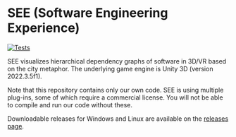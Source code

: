 # SEE (Software Engineering Experience)

[![Tests](https://github.com/uni-bremen-agst/SEE/actions/workflows/main.yml/badge.svg)](https://github.com/uni-bremen-agst/SEE/actions/workflows/main.yml)

SEE visualizes hierarchical dependency graphs of software in 3D/VR based on the city metaphor. 
The underlying game engine is Unity 3D (version 2022.3.5f1).

Note that this repository contains only our own code. SEE is using multiple plug-ins, some of which require a commercial license. You will not be able to compile and run our code without these.

Downloadable releases for Windows and Linux are available on the [releases page](https://github.com/uni-bremen-agst/SEE/releases).
